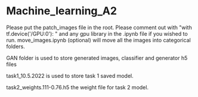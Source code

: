 # Machine_learning_A2
Please put the patch_images file in the root.
Please comment out with "with tf.device('/GPU:0'): " and any gpu library in the .ipynb file if you wished to run.
move_images.ipynb (optional) will move all the images into categorical folders.

GAN folder is used to store generated images, classifier and generator h5 files

task1_10.5.2022 is used to store task 1 saved model.

task2_weights.111-0.76.h5 the weight file for task 2 model.